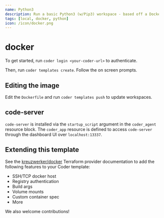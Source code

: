 ```yaml
---
name: Python3
description: Run a basic Python3 (w/Pip3) workspace - based off a Docker container.
tags: [local, docker, python]
icon: /icon/docker.png
---
```


# docker


To get started, run `coder login <your-coder-url>` to authenticate. 

Then, run `coder templates create`. Follow the on screen prompts.

## Editing the image

Edit the `Dockerfile` and run `coder templates push` to update workspaces.

## code-server

`code-server` is installed via the `startup_script` argument in the `coder_agent`
resource block. The `coder_app` resource is defined to access `code-server` through
the dashboard UI over `localhost:13337`.

## Extending this template

See the [kreuzwerker/docker](https://registry.terraform.io/providers/kreuzwerker/docker) Terraform provider documentation to
add the following features to your Coder template:

- SSH/TCP docker host
- Registry authentication
- Build args
- Volume mounts
- Custom container spec
- More

We also welcome contributions!
